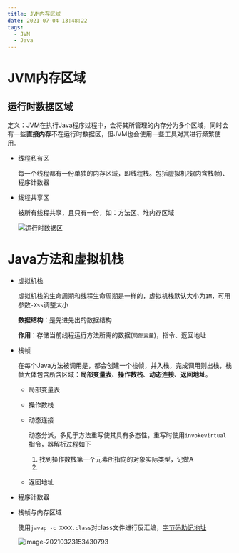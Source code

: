 ```yaml
---
title: JVM内存区域
date: 2021-07-04 13:48:22
tags: 
  - JVM
  - Java
---
```

# JVM内存区域

## 运行时数据区域

定义：JVM在执行Java程序过程中，会将其所管理的内存分为多个区域，同时会有一些**直接内存**不在运行时数据区，但JVM也会使用一些工具对其进行频繁使用。

* 线程私有区

  每一个线程都有一份单独的内存区域，即线程栈。包括虚拟机栈(内含栈帧)、程序计数器
<!--more-->
* 线程共享区

  被所有线程共享，且只有一份，如：方法区、堆内存区域

  ![运行时数据区](C:\Users\admin\AppData\Roaming\Typora\typora-user-images\image-20210323152206793.png)

# Java方法和虚拟机栈

* 虚拟机栈

  虚拟机栈的生命周期和线程生命周期是一样的，虚拟机栈默认大小为`1M`，可用参数`-Xss`调整大小

  **数据结构**：是先进先出的数据结构

  **作用**：存储当前线程运行方法所需的数据(`局部变量`)，指令、返回地址

* 栈帧

  在每个Java方法被调用是，都会创建一个栈帧，并入栈，完成调用则出栈，栈帧大体包含所含区域：**局部变量表**、**操作数栈**、**动态连接**、**返回地址**。

  - 局部变量表

  - 操作数栈

  - 动态连接

    动态分派，多见于方法重写使其具有多态性，重写时使用`invokevirtual`指令，器解析过程如下

    1. 找到操作数栈第一个元素所指向的对象实际类型，记做A
    2. 

  - 返回地址

* 程序计数器

* 栈帧与内存区域

  使用`javap -c XXXX.class`对class文件进行反汇编，[字节码助记地址](https://cloud.tencent.com/developer/article/1333540)

  ![image-20210323153430793](C:\Users\admin\AppData\Roaming\Typora\typora-user-images\image-20210323153430793.png)





